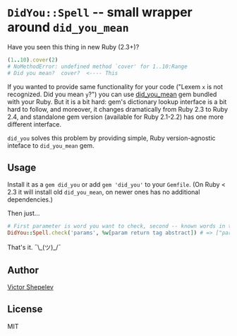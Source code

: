 # `DidYou::Spell` -- small wrapper around `did_you_mean`

Have you seen this thing in new Ruby (2.3+)?

```ruby
(1..10).cover(2)
# NoMethodError: undefined method `cover' for 1..10:Range
# Did you mean?  cover?  <---- This
```

If you wanted to provide same functionality for your code ("Lexem `x` is not recognized. Did you
mean `y`?") you can use [did_you_mean](https://github.com/yuki24/did_you_mean) gem bundled with
your Ruby. But it is a bit hard: gem's dictionary lookup interface is a bit hard to follow, and
moreover, it changes dramatically from Ruby 2.3 to Ruby 2.4, and standalone gem version (available
for Ruby 2.1-2.2) has one more different interface.

`did_you` solves this problem by providing simple, Ruby version-agnostic inteface to `did_you_mean`
gem.

## Usage

Install it as a `gem did_you` or add `gem 'did_you'` to your `Gemfile`. (On Ruby < 2.3 it will install
old `did_you_mean`, on newer ones has no additional dependencies.)

Then just...

```ruby
# First parameter is word you want to check, second -- known words in the context
DidYou::Spell.check('params', %w[param return tag abstract]) # => ["param"]
```

That's it. ¯\\\_(ツ)_/¯

## Author

[Victor Shepelev](https://github.com/zverok)

## License

MIT
